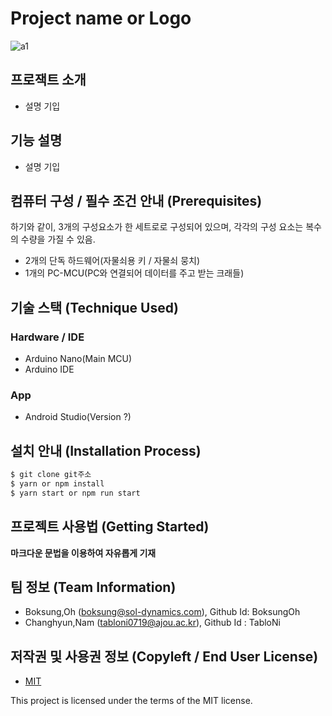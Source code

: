 # Project name or Logo
<!-- ![Logo](https://logosbynick.com/wp-content/uploads/2018/03/final-logo-example.png)
프로젝트명 또는 프로젝트 로고 이미지 **(택1)** -->

![a1](https://user-images.githubusercontent.com/89676600/133629059-4683cd0a-2337-4267-a38a-08a35e21dc17.PNG)




## 프로잭트 소개
- 설명 기입

## 기능 설명
 - 설명 기입

## 컴퓨터 구성 / 필수 조건 안내 (Prerequisites)
<!--
* ECMAScript 6 지원 브라우저 사용
* 권장: Google Chrome 버젼 77 이상
-->
하기와 같이, 3개의 구성요소가 한 세트로로 구성되어 있으며,
각각의 구성 요소는 복수의 수량을 가질 수 있음.
- 2개의 단독 하드웨어(자물쇠용 키 / 자물쇠 뭉치)
- 1개의 PC-MCU(PC와 연결되어 데이터를 주고 받는 크래들)

## 기술 스택 (Technique Used) 
<!--
### Server(back-end)
 -  nodejs, php, java 등 서버 언어 버전 
 - express, laravel, sptring boot 등 사용한 프레임워크 
 - DB 등 사용한 다른 프로그램 
 
### Front-end
 -  react.js, vue.js 등 사용한 front-end 프레임워크 
 -  UI framework
 - 기타 사용한 라이브러리
-->

### Hardware / IDE
 - Arduino Nano(Main MCU)
 - Arduino IDE

### App
 - Android Studio(Version ?)

## 설치 안내 (Installation Process)
```bash
$ git clone git주소
$ yarn or npm install
$ yarn start or npm run start
```

## 프로젝트 사용법 (Getting Started)
**마크다운 문법을 이용하여 자유롭게 기재**

<!--
잘 모를 경우
구글 검색 - 마크다운 문법
[https://post.naver.com/viewer/postView.nhn?volumeNo=24627214&memberNo=42458017](https://post.naver.com/viewer/postView.nhn?volumeNo=24627214&memberNo=42458017)

 편한 마크다운 에디터를 찾아서 사용
 샘플 에디터 [https://stackedit.io/app#](https://stackedit.io/app#)
--> 

## 팀 정보 (Team Information)
- Boksung,Oh (boksung@sol-dynamics.com), Github Id: BoksungOh
- Changhyun,Nam (tabloni0719@ajou.ac.kr), Github Id : TabloNi

## 저작권 및 사용권 정보 (Copyleft / End User License)
 * [MIT](https://github.com/osam2020-WEB/Sample-ProjectName-TeamName/blob/master/license.md)

This project is licensed under the terms of the MIT license.

